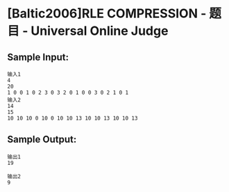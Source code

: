 # [Baltic2006]RLE COMPRESSION - 题目 - Universal Online Judge


## Sample Input: 
```
输入1
4
20
1 0 0 1 0 2 3 0 3 2 0 1 0 0 3 0 2 1 0 1
输入2
14
15
10 10 10 0 10 0 10 10 13 10 10 13 10 10 13

```

## Sample Output: 
```
输出1
19

输出2
9

```

